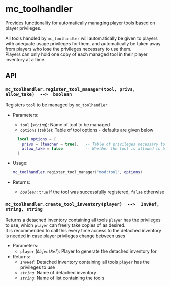 # mc_toolhandler

Provides functionality for automatically managing player tools based on player privileges.

All tools handled by `mc_toolhandler` will automatically be given to players with adequate usage privileges for them, and automatically be taken away from players who lose the privileges necessary to use them.  
Players can only hold one copy of each managed tool in their player inventory at a time.

## API

### `mc_toolhandler.register_tool_manager(tool, privs, allow_take)  -->  boolean`

Registers `tool` to be managed by `mc_toolhandler`

- Parameters:
  - `tool` (*`string`*): Name of tool to be managed
  - `options` (*`table`*): Table of tool options - defaults are given below

  ```lua
    local options = {
      privs = {teacher = true},   -- Table of privileges necessary to use the tool
      allow_take = false          -- Whether the tool is allowed to be taken out of the player inventory or not
    }
  ```
- Usage:

  ```lua
  mc_toolhandler.register_tool_manager("mod:tool", options)
  ```

- Returns:
  - *`boolean`*: `true` if the tool was successfully registered, `false` otherwise

### `mc_toolhandler.create_tool_inventory(player)  -->  InvRef, string, string`

Returns a detached inventory containing all tools `player` has the privileges to use, which `player` can freely take copies of as desired.  
It is recommended to call this every time access to the detached inventory is needed in case player privileges change between uses

- Parameters:
  - `player` (*`ObjectRef`*): Player to generate the detached inventory for
- Returns:
  - *`InvRef`*: Detached inventory containing all tools `player` has the privileges to use
  - *`string`*: Name of detached inventory
  - *`string`*: Name of list containing the tools
